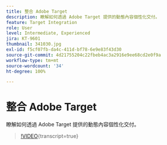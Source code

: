 ```yaml
---
title: 整合 Adobe Target
description: 瞭解如何透過 Adobe Target 提供的動態內容個性化交付。
feature: Target Integration
role: User
level: Intermediate, Experienced
jira: KT-9601
thumbnail: 341030.jpg
exl-id: f5cf07fb-da4c-411d-bf78-6e9e83f43d30
source-git-commit: 4d21755204c22fbeb4ac3a2916e9ee68cd2e0f9a
workflow-type: tm+mt
source-wordcount: '34'
ht-degree: 100%

---
```


# 整合 Adobe Target

瞭解如何透過 Adobe Target 提供的動態內容個性化交付。

>[!VIDEO](https://video.tv.adobe.com/v/341030?quality=12&learn=on){transcript=true}
